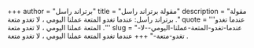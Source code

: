 +++
author = "برتراند راسل"
title = "مقولة برتراند راسل"
description = "مقولة برتراند راسل: عندما تغدو المتعة عملنا اليومي ، لا تغدو متعة ."
quote = '''عندما تغدو المتعة عملنا اليومي ، لا تغدو متعة .''' 
slug = "عندما-تغدو-المتعة-عملنا-اليومي--لا-تغدو-متعة-"
+++
عندما تغدو المتعة عملنا اليومي ، لا تغدو متعة .
